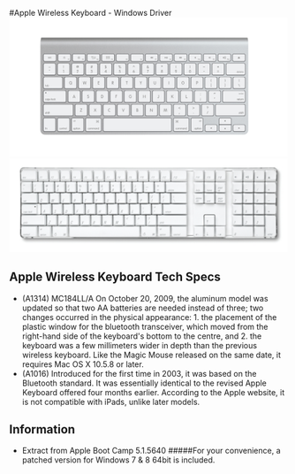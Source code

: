 #Apple Wireless Keyboard - Windows Driver
![Apple Wireless Keyboard 1314](https://raw.githubusercontent.com/M-Mono/Apple_Wireless_Keyboard_Windows_Driver/3f09f5866733da0d696f9e10b76c72438e15ce2d/Apple%20Wireless%20Keyboard%20A1314.jpg "Apple Wieless Keyboard 1314")
![Apple Wireless Keyboard 1016](https://raw.githubusercontent.com/M-Mono/Apple_Wireless_Keyboard_Windows_Driver/3f09f5866733da0d696f9e10b76c72438e15ce2d/Apple%20Wireless%20Keyboard%20A1016.jpg "Apple Wieless Keyboard 1016")

## Apple Wireless Keyboard Tech Specs
* (A1314) MC184LL/A On October 20, 2009, the aluminum model was updated so that two AA batteries are needed instead of three; two changes occurred in the physical appearance: 1. the placement of the plastic window for the bluetooth transceiver, which moved from the right-hand side of the keyboard's bottom to the centre, and 2. the keyboard was a few millimeters wider in depth than the previous wireless keyboard. Like the Magic Mouse released on the same date, it requires Mac OS X 10.5.8 or later.
* (A1016) Introduced for the first time in 2003, it was based on the Bluetooth standard. It was essentially identical to the revised Apple Keyboard offered four months earlier. According to the Apple website, it is not compatible with iPads, unlike later models.

## Information
* Extract from Apple Boot Camp 5.1.5640
#####For your convenience, a patched version for Windows 7 & 8 64bit is included.